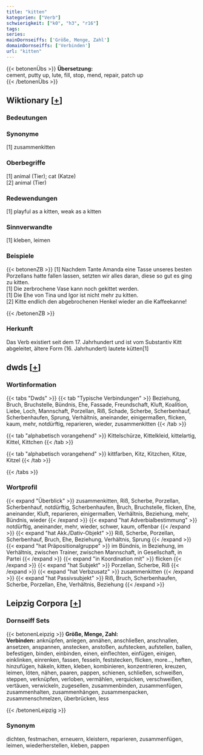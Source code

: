 ```yaml
---
title: "kitten"
kategorien: ["Verb"]
schwierigkeit: ["k0", "h3", "r16"]
tags:
series:
mainDornseiffs: ['Größe, Menge, Zahl']
domainDornseiffs: ['Verbinden']
url: "kitten"
---
```


{{< betonenÜbs >}}
**Übersetzung:**  
cement, putty up, lute, fill, stop, mend, repair, patch up  
{{< /betonenÜbs >}}

## Wiktionary [[+](https://de.wiktionary.org/wiki/kitten)]

### Bedeutungen

### Synonyme
[1] zusammenkitten  

### Oberbegriffe
[1] animal (Tier); cat (Katze)  
[2] animal (Tier)  

### Redewendungen
[1] playful as a kitten, weak as a kitten  

### Sinnverwandte
[1] kleben, leimen  

### Beispiele
{{< betonenZB >}}
[1] Nachdem Tante Amanda eine Tasse unseres besten Porzellans hatte fallen lassen, setzten wir alles daran, diese so gut es ging zu kitten.  
[1] Die zerbrochene Vase kann noch gekittet werden.  
[1] Die Ehe von Tina und Igor ist nicht mehr zu kitten.  
[2] Kitte endlich den abgebrochenen Henkel wieder an die Kaffeekanne!  

{{< /betonenZB >}}
### Herkunft
Das Verb existiert seit dem 17. Jahrhundert und ist vom Substantiv Kitt abgeleitet, ältere Form (16. Jahrhundert)  lautete kütten[1]  



## dwds [[+](https://www.dwds.de/wb/kitten)]

### Wortinformation
{{< tabs "Dwds" >}}
{{< tab "Typische Verbindungen" >}}
Beziehung, Bruch, Bruchstelle, Bündnis, Ehe, Fassade, Freundschaft, Kluft, Koalition, Liebe, Loch, Mannschaft, Porzellan, Riß, Schade, Scherbe, Scherbenhauf, Scherbenhaufen, Sprung, Verhältnis, aneinander, einigermaßen, flicken, kaum, mehr, notdürftig, reparieren, wieder, zusammenkitten
{{< /tab >}}

{{< tab "alphabetisch vorangehend" >}}
Kittelschürze, Kittelkleid, kittelartig, Kittel, Kittchen
{{< /tab >}}

{{< tab "alphabetisch vorangehend" >}}
kittfarben, Kitz, Kitzchen, Kitze, Kitzel
{{< /tab >}}

{{< /tabs >}}

### Wortprofil
{{< expand "Überblick" >}} zusammenkitten, Riß, Scherbe, Porzellan, Scherbenhauf, notdürftig, Scherbenhaufen, Bruch, Bruchstelle, flicken, Ehe, aneinander, Kluft, reparieren, einigermaßen, Verhältnis, Beziehung, mehr, Bündnis, wieder {{< /expand >}}
{{< expand "hat Adverbialbestimmung" >}} notdürftig, aneinander, mehr, wieder, schwer, kaum, offenbar {{< /expand >}}
{{< expand "hat Akk./Dativ-Objekt" >}} Riß, Scherbe, Porzellan, Scherbenhauf, Bruch, Ehe, Beziehung, Verhältnis, Sprung {{< /expand >}}
{{< expand "hat Präpositionalgruppe" >}} im Bündnis, in Beziehung, im Verhältnis, zwischen Trainer, zwischen Mannschaft, in Gesellschaft, in Partei {{< /expand >}}
{{< expand "in Koordination mit" >}} flicken {{< /expand >}}
{{< expand "hat Subjekt" >}} Porzellan, Scherbe, Riß {{< /expand >}}
{{< expand "hat Verbzusatz" >}} zusammenkitten {{< /expand >}}
{{< expand "hat Passivsubjekt" >}} Riß, Bruch, Scherbenhaufen, Scherbe, Porzellan, Ehe, Verhältnis, Beziehung {{< /expand >}}

## Leipzig Corpora [[+](https://corpora.uni-leipzig.de/en/res?word=kitten&corpusId=deu_newscrawl-public_2018)]

### Dornseiff Sets
{{< betonenLeipzig >}}
**Größe, Menge, Zahl:**  
**Verbinden:** anknüpfen, anlegen, annähen, anschließen, anschnallen, ansetzen, anspannen, anstecken, anstoßen, aufstecken, aufstellen, ballen, befestigen, binden, einbinden, einen, einflechten, einfügen, einigen, einklinken, einrenken, fassen, fesseln, feststecken, flicken, more..., heften, hinzufügen, häkeln, kitten, kleben, kombinieren, konzentrieren, kreuzen, leimen, löten, nähen, paaren, pappen, schienen, schließen, schweißen, steppen, verknüpfen, verloben, vermählen, verquicken, verschweißen, vertäuen, verwickeln, zugesellen, zusammenbinden, zusammenfügen, zusammenhalten, zusammenhängen, zusammenpacken, zusammenschmelzen, überbrücken, less  

{{< /betonenLeipzig >}}

### Synonym
dichten, festmachen, erneuern, kleistern, reparieren, zusammenfügen, leimen, wiederherstellen, kleben, pappen

